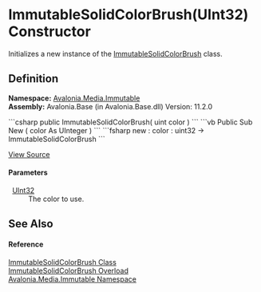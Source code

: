 # ImmutableSolidColorBrush(UInt32) Constructor


Initializes a new instance of the <a href="T_Avalonia_Media_Immutable_ImmutableSolidColorBrush">ImmutableSolidColorBrush</a> class.



## Definition
**Namespace:** <a href="N_Avalonia_Media_Immutable">Avalonia.Media.Immutable</a>  
**Assembly:** Avalonia.Base (in Avalonia.Base.dll) Version: 11.2.0

<Tabs groupId="api-code-preview">
<TabItem value="csharp" label="C#">
```csharp
public ImmutableSolidColorBrush(
	uint color
)
```
</TabItem>
<TabItem value="vb" label="VB">
```vb
Public Sub New ( 
	color As UInteger
)
```
</TabItem>
<TabItem value="fsharp" label="F#">
```fsharp
new : 
        color : uint32 -> ImmutableSolidColorBrush
```
</TabItem>
</Tabs>



<a href="https://github.com/AvaloniaUI/Avalonia/tree/master/src/Avalonia.Base/Media/Immutable/ImmutableSolidColorBrush.cs#L28" title="View the source code">View Source</a>



#### Parameters
<dl><dt>  <a href="https://learn.microsoft.com/dotnet/api/system.uint32" target="_blank" rel="noopener noreferrer">UInt32</a></dt><dd>The color to use.</dd></dl>

## See Also


#### Reference
<a href="T_Avalonia_Media_Immutable_ImmutableSolidColorBrush">ImmutableSolidColorBrush Class</a>  
<a href="Overload_Avalonia_Media_Immutable_ImmutableSolidColorBrush__ctor">ImmutableSolidColorBrush Overload</a>  
<a href="N_Avalonia_Media_Immutable">Avalonia.Media.Immutable Namespace</a>  
